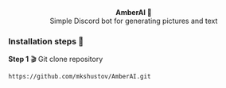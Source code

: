 <div align="center"><strong>AmberAI 🤖</strong></div>
<div align="center">Simple Discord bot for generating pictures and text</div>

### Installation steps 🚩
**Step 1** 🎬 Git clone repository

```https://github.com/mkshustov/AmberAI.git```
